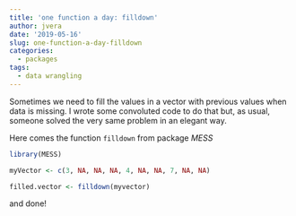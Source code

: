 ```yaml
---
title: 'one function a day: filldown'
author: jvera
date: '2019-05-16'
slug: one-function-a-day-filldown
categories:
  - packages
tags:
  - data wrangling
---
```


Sometimes we need to fill the values in  a vector with previous values when data is missing.
I wrote some convoluted code to do that but, as usual, someone solved the very same problem in an elegant way.

Here comes the function `filldown` from package *MESS*

```r
library(MESS)

myVector <- c(3, NA, NA, NA, 4, NA, NA, 7, NA, NA)

filled.vector <- filldown(myvector)
```

and done!